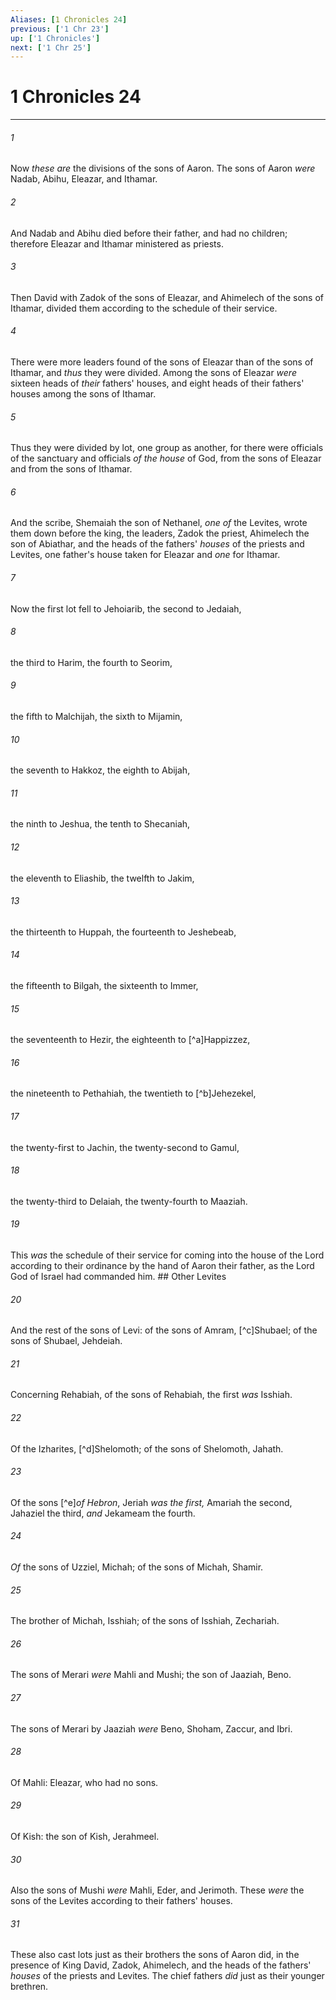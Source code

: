 ```yaml
---
Aliases: [1 Chronicles 24]
previous: ['1 Chr 23']
up: ['1 Chronicles']
next: ['1 Chr 25']
---
```

# 1 Chronicles 24

***


###### 1 
Now _these are_ the divisions of the sons of Aaron. The sons of Aaron _were_ Nadab, Abihu, Eleazar, and Ithamar. 

###### 2 
And Nadab and Abihu died before their father, and had no children; therefore Eleazar and Ithamar ministered as priests. 

###### 3 
Then David with Zadok of the sons of Eleazar, and Ahimelech of the sons of Ithamar, divided them according to the schedule of their service. 

###### 4 
There were more leaders found of the sons of Eleazar than of the sons of Ithamar, and _thus_ they were divided. Among the sons of Eleazar _were_ sixteen heads of _their_ fathers' houses, and eight heads of their fathers' houses among the sons of Ithamar. 

###### 5 
Thus they were divided by lot, one group as another, for there were officials of the sanctuary and officials _of the house_ of God, from the sons of Eleazar and from the sons of Ithamar. 

###### 6 
And the scribe, Shemaiah the son of Nethanel, _one of_ the Levites, wrote them down before the king, the leaders, Zadok the priest, Ahimelech the son of Abiathar, and the heads of the fathers' _houses_ of the priests and Levites, one father's house taken for Eleazar and _one_ for Ithamar. 

###### 7 
Now the first lot fell to Jehoiarib, the second to Jedaiah, 

###### 8 
the third to Harim, the fourth to Seorim, 

###### 9 
the fifth to Malchijah, the sixth to Mijamin, 

###### 10 
the seventh to Hakkoz, the eighth to Abijah, 

###### 11 
the ninth to Jeshua, the tenth to Shecaniah, 

###### 12 
the eleventh to Eliashib, the twelfth to Jakim, 

###### 13 
the thirteenth to Huppah, the fourteenth to Jeshebeab, 

###### 14 
the fifteenth to Bilgah, the sixteenth to Immer, 

###### 15 
the seventeenth to Hezir, the eighteenth to [^a]Happizzez, 

###### 16 
the nineteenth to Pethahiah, the twentieth to [^b]Jehezekel, 

###### 17 
the twenty-first to Jachin, the twenty-second to Gamul, 

###### 18 
the twenty-third to Delaiah, the twenty-fourth to Maaziah. 

###### 19 
This _was_ the schedule of their service for coming into the house of the Lord according to their ordinance by the hand of Aaron their father, as the Lord God of Israel had commanded him. ## Other Levites 

###### 20 
And the rest of the sons of Levi: of the sons of Amram, [^c]Shubael; of the sons of Shubael, Jehdeiah. 

###### 21 
Concerning Rehabiah, of the sons of Rehabiah, the first _was_ Isshiah. 

###### 22 
Of the Izharites, [^d]Shelomoth; of the sons of Shelomoth, Jahath. 

###### 23 
Of the sons [^e]_of_ _Hebron_, Jeriah _was the first,_ Amariah the second, Jahaziel the third, _and_ Jekameam the fourth. 

###### 24 
_Of_ the sons of Uzziel, Michah; of the sons of Michah, Shamir. 

###### 25 
The brother of Michah, Isshiah; of the sons of Isshiah, Zechariah. 

###### 26 
The sons of Merari _were_ Mahli and Mushi; the son of Jaaziah, Beno. 

###### 27 
The sons of Merari by Jaaziah _were_ Beno, Shoham, Zaccur, and Ibri. 

###### 28 
Of Mahli: Eleazar, who had no sons. 

###### 29 
Of Kish: the son of Kish, Jerahmeel. 

###### 30 
Also the sons of Mushi _were_ Mahli, Eder, and Jerimoth. These _were_ the sons of the Levites according to their fathers' houses. 

###### 31 
These also cast lots just as their brothers the sons of Aaron did, in the presence of King David, Zadok, Ahimelech, and the heads of the fathers' _houses_ of the priests and Levites. The chief fathers _did_ just as their younger brethren.
